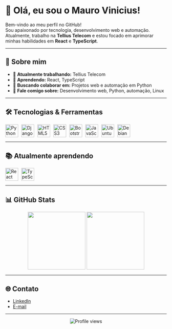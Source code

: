 # 👋 Olá, eu sou o Mauro Vinicius!

Bem-vindo ao meu perfil no GitHub!  
Sou apaixonado por tecnologia, desenvolvimento web e automação. Atualmente, trabalho na **Tellius Telecom** e estou focado em aprimorar minhas habilidades em **React** e **TypeScript**.

---

## 🚀 Sobre mim

- 🔭 **Atualmente trabalhando:** Tellius Telecom  
- 🌱 **Aprendendo:** React, TypeScript  
- 🤝 **Buscando colaborar em:** Projetos web e automação em Python  
- 💬 **Fale comigo sobre:** Desenvolvimento web, Python, automação, Linux

---

## 🛠️ Tecnologias & Ferramentas

<div style="display: flex; flex-wrap: wrap; gap: 10px;">
  <img src="https://cdn.jsdelivr.net/gh/devicons/devicon@latest/icons/python/python-original.svg" width="40" height="40" title="Python"/>
  <img src="https://cdn.jsdelivr.net/gh/devicons/devicon@latest/icons/django/django-plain.svg" width="40" height="40" title="Django"/>
  <img src="https://cdn.jsdelivr.net/gh/devicons/devicon@latest/icons/html5/html5-original.svg" width="40" height="40" title="HTML5"/>
  <img src="https://cdn.jsdelivr.net/gh/devicons/devicon@latest/icons/css3/css3-original.svg" width="40" height="40" title="CSS3"/>
  <img src="https://cdn.jsdelivr.net/gh/devicons/devicon@latest/icons/bootstrap/bootstrap-original.svg" width="40" height="40" title="Bootstrap"/>
  <img src="https://cdn.jsdelivr.net/gh/devicons/devicon@latest/icons/javascript/javascript-original.svg" width="40" height="40" title="JavaScript"/>
  <img src="https://cdn.jsdelivr.net/gh/devicons/devicon@latest/icons/ubuntu/ubuntu-original.svg" width="40" height="40" title="Ubuntu"/>
  <img src="https://cdn.jsdelivr.net/gh/devicons/devicon@latest/icons/debian/debian-original.svg" width="40" height="40" title="Debian"/>
</div>

---

## 📚 Atualmente aprendendo

<div style="display: flex; gap: 10px;">
  <img src="https://cdn.jsdelivr.net/gh/devicons/devicon@latest/icons/react/react-original.svg" width="40" height="40" title="React"/>
  <img src="https://cdn.jsdelivr.net/gh/devicons/devicon@latest/icons/typescript/typescript-original.svg" width="40" height="40" title="TypeScript"/>
</div>

---

## 📊 GitHub Stats

<div align="center">
  <img height="180em" src="https://github-readme-stats.vercel.app/api/top-langs/?username=HakunaMauroVinicis&layout=compact&langs_count=7&theme=dracula"/>
  <img height="180em" src="https://github-readme-stats.vercel.app/api?username=HakunaMauroVinicis&show_icons=true&theme=dracula&include_all_commits=true&count_private=true"/>
</div>

---

## 🌐 Contato

- [LinkedIn](https://www.linkedin.com/in/seu-linkedin)  
- [E-mail](mailto:seu-email@exemplo.com)

---

<div align="center">
  <img src="https://komarev.com/ghpvc/?username=HakunaMauroVinicis&color=blue" alt="Profile views"/>
</div>
